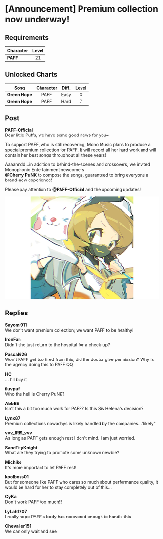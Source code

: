 # [Announcement] Premium collection now underway!
## Requirements
|Character|Level|
|---------|:---:|
|**PAFF** | 21  |

## Unlocked Charts
|     Song     |Character|Diff.|Level|
|--------------|:-------:|:---:|:---:|
|**Green Hope**|  PAFF   |Easy |  3  |
|**Green Hope**|  PAFF   |Hard |  7  |

## Post
**PAFF-Official**<br>
Dear little Puffs, we have some good news for you~

To support PAFF, who is still recovering, Mono Music plans to produce a special premium collection for PAFF. It will record all her hard work and will contain her best songs throughout all these years!

Aaaanndd...in addition to behind-the-scenes and crossovers, we invited Monophonic Entertainment newcomers <br>
**@Cherry PuNK** to compose the songs, guaranteed to bring everyone a brand-new experience!

Please pay attention to **@PAFF-Official** and the upcoming updates!

![p1901.png](./attachments/p1901.png)
## Replies
**Sayomi911**<br>
We don't want premium collection; we want PAFF to be healthy!

**IronFan**<br>
Didn't she just return to the hospital for a check-up?

**Pascal626**<br>
Won't PAFF get too tired from this, did the doctor give permission? Why is the agency doing this to PAFF QQ

**HC**<br>
... I'll buy it

**iluvpuf**<br>
Who the hell is Cherry PuNK?

**AbbEE**<br>
Isn't this a bit too much work for PAFF? Is this Sis Helena's decision?

**Lynx87**<br>
Premium collections nowadays is likely handled by the companies..."likely"

**vvv_IRIS_vvv**<br>
As long as PAFF gets enough rest I don't mind. I am just worried. 

**SancTityKnight**<br>
What are they trying to promote some unknown newbie?

**Michiko**<br>
It's more important to let PAFF rest!

**koolboss01**<br>
But for someone like PAFF who cares so much about performance quality, it would be hard for her to stay completely out of this...

**CyKa**<br>
Don't work PAFF too much!!!

**LyLah1207**<br>
I really hope PAFF's body has recovered enough to handle this

**Chevalier151**<br>
We can only wait and see

